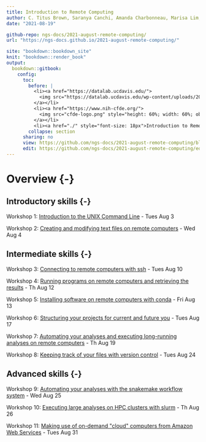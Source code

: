 ```yaml
---
title: Introduction to Remote Computing
author: C. Titus Brown, Saranya Canchi, Amanda Charbonneau, Marisa Lim, Abhijna Parigi, Pamela Reynolds, and Nick Ulle.
date: "2021-08-19"

github-repo: ngs-docs/2021-august-remote-computing/
url: "https://ngs-docs.github.io/2021-august-remote-computing/"

site: "bookdown::bookdown_site"
knit: "bookdown::render_book"
output:
  bookdown::gitbook:
    config:
      toc:
        before: |
          <li><a href="https://datalab.ucdavis.edu/">
            <img src="https://datalab.ucdavis.edu/wp-content/uploads/2019/07/datalab-logo-full-color-rgb-1.png" style="height: 100%; width: 100%; object-fit: contain" />
          </a></li>
          <li><a href="https://www.nih-cfde.org/">
            <img src="cfde-logo.png" style="height: 60%; width: 60%; object-fit: contain" />
          </a></li>
          <li><a href="./" style="font-size: 18px">Introduction to Remote Computing (Pilot)</a></li>
        collapse: section
      sharing: no
      view: https://github.com/ngs-docs/2021-august-remote-computing/blob/main/%s
      edit: https://github.com/ngs-docs/2021-august-remote-computing/edit/main/%s
---
```


# Overview {-}

## Introductory skills {-}

Workshop 1: [Introduction to the UNIX Command Line](introduction-to-the-unix-command-line.html) - Tues Aug 3

Workshop 2: [Creating and modifying text files on remote computers](creating-and-modifying-text-files-on-remote-computers.html) - Wed Aug 4

## Intermediate skills {-}

Workshop 3: [Connecting to remote computers with ssh](connecting-to-remote-computers-with-ssh.html) - Tues Aug 10

Workshop 4: [Running programs on remote computers and retrieving the results](running-programs-on-remote-computers-and-retrieving-the-results.html) - Th Aug 12

Workshop 5: [Installing software on remote computers with conda](installing-software-on-remote-computers-with-conda.html) - Fri Aug 13

Workshop 6: [Structuring your projects for current and future you](structuring-your-projects-for-current-and-future-you.html) - Tues Aug 17

Workshop 7: [Automating your analyses and executing long-running analyses on remote computers](automating-your-analyses-and-executing-long-running-analyses-on-remote-computers.html) - Th Aug 19

Workshop 8: [Keeping track of your files with version control](keeping-track-of-your-files-with-version-control.html) - Tues Aug 24

## Advanced skills {-}

Workshop 9: [Automating your analyses with the snakemake workflow system](automating-your-analyses-with-the-snakemake-workflow-system.html) - Wed Aug 25

Workshop 10: [Executing large analyses on HPC clusters with slurm](executing-large-analyses-on-hpc-clusters-with-slurm.html) - Th Aug 26

Workshop 11: [Making use of on-demand "cloud" computers from Amazon Web Services](making-use-of-on-demand-cloud-computers-from-amazon-web-services.html) - Tues Aug 31
